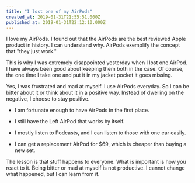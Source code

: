 ```yaml
---
title: "I lost one of my AirPods"
created_at: 2019-01-31T21:55:51.000Z
published_at: 2019-01-31T22:12:10.000Z
---
```

I love my AirPods. I found out that the AirPods are the best reviewed Apple product in history. I can understand why. AirPods exemplify the concept that "they just work."

This is why I was extremely disappointed yesterday when I lost one AirPod. I have always been good about keeping them both in the case. Of course, the one time I take one and put it in my jacket pocket it goes missing. 

Yes, I was frustrated and mad at myself. I use AirPods everyday. So I can be bitter about it or think about it in a positive way. Instead of dwelling on the negative, I choose to stay positive.

*   I am fortunate enough to have AirPods in the first place.  
    
*   I still have the Left AirPod that works by itself.
*   I mostly listen to Podcasts, and I can listen to those with one ear easily.
*   I can get a replacement AirPod for $69, which is cheaper than buying a new set.

The lesson is that stuff happens to everyone. What is important is how you react to it. Being bitter or mad at myself is not productive. I cannot change what happened, but I can learn from it.
